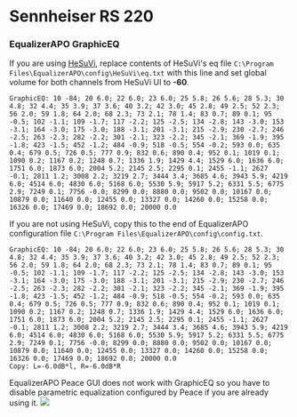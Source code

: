# Sennheiser RS 220
### EqualizerAPO GraphicEQ
If you are using [HeSuVi](https://sourceforge.net/projects/hesuvi/), replace contents of HeSuVi's eq file `C:\Program Files\EqualizerAPO\config\HeSuVi\eq.txt` with this line and set global volume for both channels from HeSuVi UI to **-60**.
```
GraphicEQ: 10 -84; 20 6.0; 22 6.0; 23 6.0; 25 5.8; 26 5.6; 28 5.3; 30 4.8; 32 4.4; 35 3.9; 37 3.6; 40 3.2; 42 3.0; 45 2.8; 49 2.5; 52 2.3; 56 2.0; 59 1.8; 64 2.0; 68 2.3; 73 2.1; 78 1.4; 83 0.7; 89 0.1; 95 -0.5; 102 -1.1; 109 -1.7; 117 -2.2; 125 -2.5; 134 -2.8; 143 -3.0; 153 -3.1; 164 -3.0; 175 -3.0; 188 -3.1; 201 -3.1; 215 -2.9; 230 -2.7; 246 -2.5; 263 -2.3; 282 -2.2; 301 -2.1; 323 -2.2; 345 -2.1; 369 -1.9; 395 -1.8; 423 -1.5; 452 -1.2; 484 -0.9; 518 -0.5; 554 -0.2; 593 0.0; 635 0.4; 679 0.5; 726 0.5; 777 0.9; 832 0.6; 890 0.4; 952 0.1; 1019 0.1; 1090 0.2; 1167 0.2; 1248 0.7; 1336 1.9; 1429 4.4; 1529 6.0; 1636 6.0; 1751 6.0; 1873 6.0; 2004 5.2; 2145 2.5; 2295 0.1; 2455 -1.1; 2627 -0.1; 2811 1.2; 3008 2.2; 3219 2.7; 3444 3.4; 3685 4.6; 3943 5.9; 4219 6.0; 4514 6.0; 4830 6.0; 5168 6.0; 5530 5.9; 5917 5.2; 6331 5.5; 6775 2.9; 7249 0.1; 7756 -0.0; 8299 0.0; 8880 0.0; 9502 0.0; 10167 0.0; 10879 0.0; 11640 0.0; 12455 0.0; 13327 0.0; 14260 0.0; 15258 0.0; 16326 0.0; 17469 0.0; 18692 0.0; 20000 0.0
```
If you are not using HeSuVi, copy this to the end of EqualizerAPO configuration file `C:\Program Files\EqualizerAPO\config\config.txt`.
```
GraphicEQ: 10 -84; 20 6.0; 22 6.0; 23 6.0; 25 5.8; 26 5.6; 28 5.3; 30 4.8; 32 4.4; 35 3.9; 37 3.6; 40 3.2; 42 3.0; 45 2.8; 49 2.5; 52 2.3; 56 2.0; 59 1.8; 64 2.0; 68 2.3; 73 2.1; 78 1.4; 83 0.7; 89 0.1; 95 -0.5; 102 -1.1; 109 -1.7; 117 -2.2; 125 -2.5; 134 -2.8; 143 -3.0; 153 -3.1; 164 -3.0; 175 -3.0; 188 -3.1; 201 -3.1; 215 -2.9; 230 -2.7; 246 -2.5; 263 -2.3; 282 -2.2; 301 -2.1; 323 -2.2; 345 -2.1; 369 -1.9; 395 -1.8; 423 -1.5; 452 -1.2; 484 -0.9; 518 -0.5; 554 -0.2; 593 0.0; 635 0.4; 679 0.5; 726 0.5; 777 0.9; 832 0.6; 890 0.4; 952 0.1; 1019 0.1; 1090 0.2; 1167 0.2; 1248 0.7; 1336 1.9; 1429 4.4; 1529 6.0; 1636 6.0; 1751 6.0; 1873 6.0; 2004 5.2; 2145 2.5; 2295 0.1; 2455 -1.1; 2627 -0.1; 2811 1.2; 3008 2.2; 3219 2.7; 3444 3.4; 3685 4.6; 3943 5.9; 4219 6.0; 4514 6.0; 4830 6.0; 5168 6.0; 5530 5.9; 5917 5.2; 6331 5.5; 6775 2.9; 7249 0.1; 7756 -0.0; 8299 0.0; 8880 0.0; 9502 0.0; 10167 0.0; 10879 0.0; 11640 0.0; 12455 0.0; 13327 0.0; 14260 0.0; 15258 0.0; 16326 0.0; 17469 0.0; 18692 0.0; 20000 0.0
Copy: L=-6.0dB*l, R=-6.0dB*R
```
EqualizerAPO Peace GUI does not work with GraphicEQ so you have to disable parametric equalization configured by Peace if you are already using it.
![](https://raw.githubusercontent.com/jaakkopasanen/AutoEq/master/results/Headphone.com/innerfidelity/onear/Sennheiser%20RS%20220/Sennheiser%20RS%20220.png)
